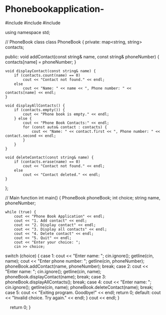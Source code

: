 # Phonebookapplication-
#include <iostream>
#include <string>
#include <map>

using namespace std;

// PhoneBook class
class PhoneBook {
private:
    map<string, string> contacts;

public:
    void addContact(const string& name, const string& phoneNumber) {
        contacts[name] = phoneNumber;
    }

    void displayContact(const string& name) {
        if (contacts.count(name) == 0)
            cout << "Contact not found." << endl;
        else
            cout << "Name: " << name << ", Phone number: " << contacts[name] << endl;
    }

    void displayAllContacts() {
        if (contacts.empty()) {
            cout << "Phone book is empty." << endl;
        } else {
            cout << "Phone Book Contacts:" << endl;
            for (const auto& contact : contacts) {
                cout << "Name: " << contact.first << ", Phone number: " << contact.second << endl;
            }
        }
    }

    void deleteContact(const string& name) {
        if (contacts.erase(name) == 0)
            cout << "Contact not found." << endl;
        else
            cout << "Contact deleted." << endl;
    }
};

// Main function
int main() {
    PhoneBook phoneBook;
    int choice;
    string name, phoneNumber;

    while (true) {
        cout << "Phone Book Application" << endl;
        cout << "1. Add contact" << endl;
        cout << "2. Display contact" << endl;
        cout << "3. Display all contacts" << endl;
        cout << "4. Delete contact" << endl;
        cout << "5. Quit" << endl;
        cout << "Enter your choice: ";
        cin >> choice;
   switch (choice) {
            case 1:
                cout << "Enter name: ";
                cin.ignore();
                getline(cin, name);
                cout << "Enter phone number: ";
                getline(cin, phoneNumber);
                phoneBook.addContact(name, phoneNumber);
                break;
            case 2:
                cout << "Enter name: ";
                cin.ignore();
                getline(cin, name);
                phoneBook.displayContact(name);
                break;
            case 3:
                phoneBook.displayAllContacts();
                break;
            case 4:
                cout << "Enter name: ";
                cin.ignore();
                getline(cin, name);
                phoneBook.deleteContact(name);
                break;
            case 5:
                cout << "Exiting program. Goodbye!" << endl;
                return 0;
            default:
                cout << "Invalid choice. Try again." << endl;
        }
        cout << endl;
    }

    return 0;
}
